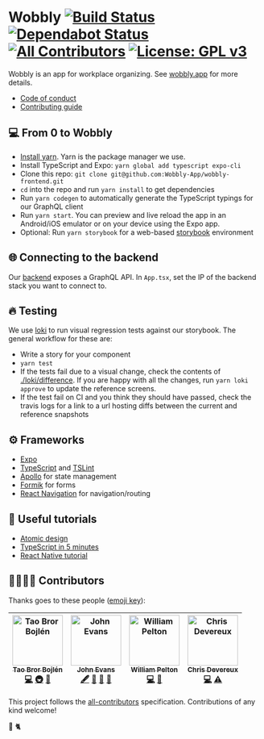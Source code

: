 # Wobbly [![Build Status](https://travis-ci.com/Wobbly-App/wobbly-frontend.svg?branch=develop)](https://travis-ci.com/Wobbly-App/wobbly-frontend) [![Dependabot Status](https://api.dependabot.com/badges/status?host=github&repo=Wobbly-App/wobbly-frontend)](https://dependabot.com) [![All Contributors](https://img.shields.io/badge/all_contributors-4-orange.svg?style=flat-square)](#-contributors) [![License: GPL v3](https://img.shields.io/badge/License-GPLv3-blue.svg)](https://www.gnu.org/licenses/gpl-3.0)

Wobbly is an app for workplace organizing. See [wobbly.app](https://wobbly.app) for more details.

* [Code of conduct](CODE-OF-CONDUCT.md)
* [Contributing guide](CONTRIBUTING.md)

## 💻 From 0 to Wobbly
* [Install yarn](https://yarnpkg.com/en/docs/install). Yarn is the package manager we use.
* Install TypeScript and Expo: `yarn global add typescript expo-cli`
* Clone this repo: `git clone git@github.com:Wobbly-App/wobbly-frontend.git`
* `cd` into the repo and run `yarn install` to get dependencies
* Run `yarn codegen` to automatically generate the TypeScript typings for our GraphQL client
* Run `yarn start`. You can preview and live reload the app in an Android/iOS emulator or on your device using the Expo app.
* Optional: Run `yarn storybook` for a web-based [storybook](https://storybook.js.org) environment

## 🌐 Connecting to the backend
Our [backend](https://github.com/Wobbly-App/graphql-backend) exposes a GraphQL API. In `App.tsx`, set the IP of the backend stack you want to connect to.

## 🔥 Testing
We use [loki](https://loki.js.org/) to run visual regression tests against our storybook. The general workflow for these are:
* Write a story for your component
* `yarn test` 
* If the tests fail due to a visual change, check the contents of [./loki/difference](./loki/difference). If you are happy with all the changes, run `yarn loki approve` to update the reference screens.
* If the test fail on CI and you think they should have passed, check the travis logs for a link to a url hosting diffs between the current and reference snapshots

## ⚙️ Frameworks
* [Expo](https://expo.io)
* [TypeScript](https://www.typescriptlang.org/) and [TSLint](https://palantir.github.io/tslint/)
* [Apollo](https://www.apollographql.com/) for state management
* [Formik](https://jaredpalmer.com/formik) for forms
* [React Navigation](https://reactnavigation.org/) for navigation/routing

## 🧠 Useful tutorials
* [Atomic design](http://bradfrost.com/blog/post/atomic-web-design/)
* [TypeScript in 5 minutes](https://www.typescriptlang.org/docs/handbook/typescript-in-5-minutes.html)
* [React Native tutorial](https://facebook.github.io/react-native/docs/tutorial)

## 👩‍👩‍👧‍👦 Contributors

Thanks goes to these people ([emoji key](https://allcontributors.org/docs/en/emoji-key)):

<!-- ALL-CONTRIBUTORS-LIST:START - Do not remove or modify this section -->
<!-- prettier-ignore -->
| [<img src="https://avatars3.githubusercontent.com/u/1309951?v=4" width="100px;" alt="Tao Bror Bojlén"/><br /><sub><b>Tao Bror Bojlén</b></sub>](https://btao.org)<br />[💻](https://github.com/Wobbly-App/wobbly-frontend/commits?author=brortao "Code") [🚇](#infra-brortao "Infrastructure (Hosting, Build-Tools, etc)") [👀](#review-brortao "Reviewed Pull Requests") | [<img src="https://avatars0.githubusercontent.com/u/38507954?v=4" width="100px;" alt="John Evans"/><br /><sub><b>John Evans</b></sub>](http://bananananaba.com)<br />[🖋](#content-King-Mob "Content") [💼](#business-King-Mob "Business development") [🤔](#ideas-King-Mob "Ideas, Planning, & Feedback") [👀](#review-King-Mob "Reviewed Pull Requests") | [<img src="https://avatars2.githubusercontent.com/u/24790942?v=4" width="100px;" alt="William Pelton"/><br /><sub><b>William Pelton</b></sub>](https://www.icantotallycode.com/)<br />[💻](https://github.com/Wobbly-App/wobbly-frontend/commits?author=runranron "Code") [👀](#review-runranron "Reviewed Pull Requests") | [<img src="https://avatars1.githubusercontent.com/u/361391?v=4" width="100px;" alt="Chris Devereux"/><br /><sub><b>Chris Devereux</b></sub>](http://coderwall.com/chrisdevereux)<br />[💻](https://github.com/Wobbly-App/wobbly-frontend/commits?author=chrisdevereux "Code") [⚠️](https://github.com/Wobbly-App/wobbly-frontend/commits?author=chrisdevereux "Tests") |
| :---: | :---: | :---: | :---: |
<!-- ALL-CONTRIBUTORS-LIST:END -->

This project follows the [all-contributors](https://github.com/all-contributors/all-contributors) specification. Contributions of any kind welcome!

🖤 🐈
